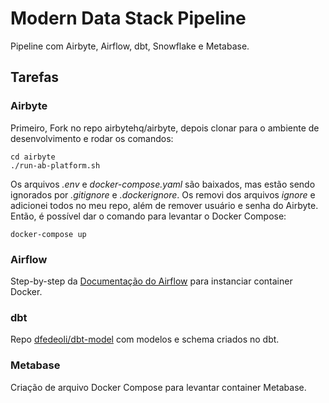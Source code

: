 # Modern Data Stack Pipeline

Pipeline com Airbyte, Airflow, dbt, Snowflake e Metabase.

## Tarefas

### Airbyte 

Primeiro, Fork no repo airbytehq/airbyte, depois clonar para o ambiente de desenvolvimento e rodar os comandos:  
<pre><code>cd airbyte  
./run-ab-platform.sh
</code></pre>

Os arquivos _.env_ e _docker-compose.yaml_ são baixados, mas estão sendo ignorados por _.gitignore_ e _.dockerignore_. Os removi dos arquivos _ignore_ e adicionei todos no meu repo, além de remover usuário e senha do Airbyte. Então, é possível dar o comando para levantar o Docker Compose:  
<pre><code>docker-compose up
</code></pre>

### Airflow

Step-by-step da [Documentação do Airflow](https://airflow.apache.org/docs/apache-airflow/stable/howto/docker-compose/index.html) para instanciar container Docker.


### dbt

Repo [dfedeoli/dbt-model](https://github.com/dfedeoli/dbt-model) com modelos e schema criados no dbt.

### Metabase

Criação de arquivo Docker Compose para levantar container Metabase.